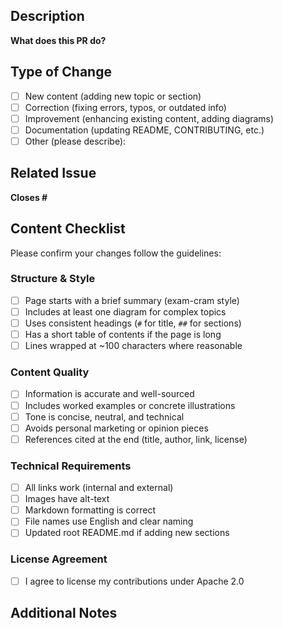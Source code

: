 ## Description

**What does this PR do?**
<!-- Briefly describe the changes: new content, corrections, improvements, etc. -->

## Type of Change

- [ ] New content (adding new topic or section)
- [ ] Correction (fixing errors, typos, or outdated info)
- [ ] Improvement (enhancing existing content, adding diagrams)
- [ ] Documentation (updating README, CONTRIBUTING, etc.)
- [ ] Other (please describe):

## Related Issue

**Closes #** <!-- Issue number if applicable -->

## Content Checklist

Please confirm your changes follow the guidelines:

### Structure & Style
- [ ] Page starts with a brief summary (exam-cram style)
- [ ] Includes at least one diagram for complex topics
- [ ] Uses consistent headings (`#` for title, `##` for sections)
- [ ] Has a short table of contents if the page is long
- [ ] Lines wrapped at ~100 characters where reasonable

### Content Quality
- [ ] Information is accurate and well-sourced
- [ ] Includes worked examples or concrete illustrations
- [ ] Tone is concise, neutral, and technical
- [ ] Avoids personal marketing or opinion pieces
- [ ] References cited at the end (title, author, link, license)

### Technical Requirements
- [ ] All links work (internal and external)
- [ ] Images have alt-text
- [ ] Markdown formatting is correct
- [ ] File names use English and clear naming
- [ ] Updated root README.md if adding new sections

### License Agreement
- [ ] I agree to license my contributions under Apache 2.0

## Additional Notes

<!-- Any context reviewers should know? -->


